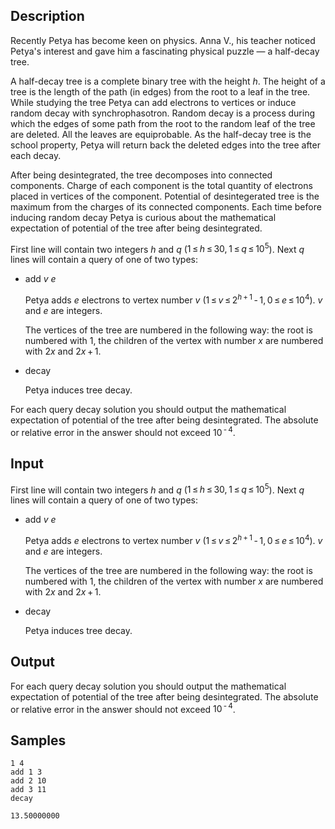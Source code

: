 ## Description

<div><p>Recently Petya has become keen on physics. Anna V., his teacher noticed Petya's interest and gave him a fascinating physical puzzle — a half-decay tree. </p><p>A half-decay tree is a complete binary tree with the height <span class="tex-span"><i>h</i></span>. The height of a tree is the length of the path (in edges) from the root to a leaf in the tree. While studying the tree Petya can add electrons to vertices or induce random decay with synchrophasotron. Random decay is a process during which the edges of some path from the root to the random leaf of the tree are deleted. All the leaves are equiprobable. As the half-decay tree is the school property, Petya will return back the deleted edges into the tree after each decay.</p><p>After being desintegrated, the tree decomposes into connected components. Charge of each component is the total quantity of electrons placed in vertices of the component. Potential of desintegerated tree is the maximum from the charges of its connected components. Each time before inducing random decay Petya is curious about the mathematical expectation of potential of the tree after being desintegrated. </p></div><div class="input-specification"><p>First line will contain two integers <span class="tex-span"><i>h</i></span> and <span class="tex-span"><i>q</i></span> (<span class="tex-span">1 ≤ <i>h</i> ≤ 30, 1 ≤ <i>q</i> ≤ 10<sup class="upper-index">5</sup></span>). Next <span class="tex-span"><i>q</i></span> lines will contain a query of one of two types: </p><ul><li> <span class="tex-font-style-tt">add</span> <span class="tex-span"><i>v</i></span> <span class="tex-span"><i>e</i></span><p>Petya adds <span class="tex-span"><i>e</i></span> electrons to vertex number <span class="tex-span"><i>v</i></span> (<span class="tex-span">1 ≤ <i>v</i> ≤ 2<sup class="upper-index"><i>h</i> + 1</sup> - 1, 0 ≤ <i>e</i> ≤ 10<sup class="upper-index">4</sup></span>). <span class="tex-span"><i>v</i></span> and <span class="tex-span"><i>e</i></span> are integers.</p><p>The vertices of the tree are numbered in the following way: the root is numbered with 1, the children of the vertex with number <span class="tex-span"><i>x</i></span> are numbered with <span class="tex-span">2<i>x</i></span> and <span class="tex-span">2<i>x</i> + 1</span>.</p></li><li> <span class="tex-font-style-tt">decay</span><p>Petya induces tree decay. </p></li></ul></div><div class="output-specification"><p>For each query <span class="tex-font-style-tt">decay</span> solution you should output the mathematical expectation of potential of the tree after being desintegrated. The absolute or relative error in the answer should not exceed <span class="tex-span">10<sup class="upper-index"> - 4</sup></span>.</p></div>


## Input

<p>First line will contain two integers <span class="tex-span"><i>h</i></span> and <span class="tex-span"><i>q</i></span> (<span class="tex-span">1 ≤ <i>h</i> ≤ 30, 1 ≤ <i>q</i> ≤ 10<sup class="upper-index">5</sup></span>). Next <span class="tex-span"><i>q</i></span> lines will contain a query of one of two types: </p><ul><li> <span class="tex-font-style-tt">add</span> <span class="tex-span"><i>v</i></span> <span class="tex-span"><i>e</i></span><p>Petya adds <span class="tex-span"><i>e</i></span> electrons to vertex number <span class="tex-span"><i>v</i></span> (<span class="tex-span">1 ≤ <i>v</i> ≤ 2<sup class="upper-index"><i>h</i> + 1</sup> - 1, 0 ≤ <i>e</i> ≤ 10<sup class="upper-index">4</sup></span>). <span class="tex-span"><i>v</i></span> and <span class="tex-span"><i>e</i></span> are integers.</p><p>The vertices of the tree are numbered in the following way: the root is numbered with 1, the children of the vertex with number <span class="tex-span"><i>x</i></span> are numbered with <span class="tex-span">2<i>x</i></span> and <span class="tex-span">2<i>x</i> + 1</span>.</p></li><li> <span class="tex-font-style-tt">decay</span><p>Petya induces tree decay. </p></li></ul>


## Output

<p>For each query <span class="tex-font-style-tt">decay</span> solution you should output the mathematical expectation of potential of the tree after being desintegrated. The absolute or relative error in the answer should not exceed <span class="tex-span">10<sup class="upper-index"> - 4</sup></span>.</p>


## Samples

```input1
1 4
add 1 3
add 2 10
add 3 11
decay

```

```output1
13.50000000

```



